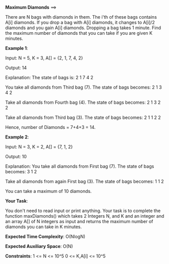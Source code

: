 **Maximum Diamonds** ==>

There are N bags with diamonds in them. The i'th of these bags contains A[i] diamonds. If you drop a bag with A[i] diamonds, it changes to A[i]/2 diamonds and you gain A[i] diamonds. Dropping a bag takes 1 minute. Find the maximum number of diamonds that you can take if you are given K minutes.

**Example 1**:

Input: N = 5, K = 3, A[] = {2, 1, 7, 4, 2}

Output: 14

Explanation:
The state of bags is: 2 1 7 4 2

You take all diamonds from Third bag (7).
The state of bags becomes: 2 1 3 4 2 

Take all diamonds from Fourth bag (4).
The state of bags becomes: 2 1 3 2 2

Take all diamonds from Third bag (3).
The state of bags becomes: 2 1 1 2 2 

Hence, number of Diamonds = 7+4+3 = 14.

**Example 2**:

Input: N = 3, K = 2, A[] = {7, 1, 2}

Output: 10

Explanation:
You take all diamonds from First bag (7).
The state of bags becomes: 3 1 2 

Take all diamonds from again First bag (3).
The state of bags becomes: 1 1 2

You can take a maximum of 10 diamonds.

**Your Task**:

You don't need to read input or print anything. Your task is to complete the function maxDiamonds() which takes 2 Integers N, and K and an integer and an array A[] of N integers as input and returns the maximum number of diamonds you can take in K minutes.

**Expected Time Complexity**: O(NlogN)

**Expected Auxiliary Space**: O(N)

**Constraints**:
1 <= N <= 10^5
0 <= K,A[i] <= 10^5
